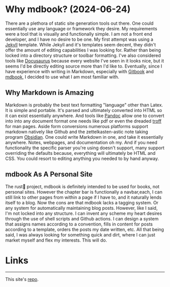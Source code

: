 # Why mdbook? (2024-06-24)
 There are a plethora of static site generation tools out there. One could essentially use any language or 
framework they desire. My requirements were a tool that is visually and functionally simple. I am not a front end developer, and I have no desire to be one. My first attempt was using a [Jekyll](https://jekyllrb.com/) template. While Jekyll and it's templates seem decent, they didn't offer the amount of editing capabilities I was looking for. Rather than being locked into a directory structure or toolbar formatting. I've also considered tools like [Docusaurus](https://docusaurus.io/) because every website I've seen in it looks nice, but it seems I'd be directly editing source more than I'd like to.  Eventually, since I have experience with writing in Markdown, especially with [Gitbook](https://www.gitbook.com/) and [mdbook](https://rust-lang.github.io/mdBook/), I decided to use what I am most familiar with. 

## Why Markdown is Amazing
Markdown is probably the best text formatting "language" other than Latex. It is simple and portable. It's parsed and ultimately converted into HTML so it can exist essentially anywhere. And tools like [Pandoc](https://pandoc.org/) allow one to convert into into any document format one needs like pdf or even the dreaded [troff](https://en.wikipedia.org/wiki/Troff) for man pages. Aside form conversions numerous platforms support markdown natively like Github and the zettelkasten-astic note taking program [Obsidian](https://obsidian.md/). One could write Markdown in one, and take it essentially anywhere. Notes, webpages, and documentation oh my. And if you need functionality the specific parser you're using doesn't support, many support overriding the defaults because, everything will ultimately be HTML and CSS. You could resort to editing anything you needed to by hand anyway.

## mdbook As A Personal Site
The rust🦀 project, mdbook is definitely intended to be used for books, not personal sites. However the chapter bar is functionally a navbar,each, I can still link to other pages from within a page if I have to, and it naturally lends itself to a blog. Now the cons are that mdbook lacks a tagging system. Or any system for automatically maintaining blog posts. However, like I said, I'm not locked into any structure. I can invent any scheme my heart desires through the use of shell scripts and Github actions. I can design a system that assigns names according to a convention, fills in content for posts according to a template, orders the posts my date written, etc. All that being said, I was always looking for something quick and dirt, where I can just market myself and flex my interests. This will do.

# Links
---
This site's [repo](https://github.com/steveonlinux/steve_marks_mdbook).


